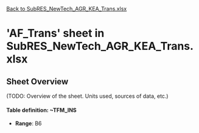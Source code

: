 [Back to SubRES_NewTech_AGR_KEA_Trans.xlsx](README.md)

# 'AF_Trans' sheet in SubRES_NewTech_AGR_KEA_Trans.xlsx

## Sheet Overview

(TODO: Overview of the sheet. Units used, sources of data, etc.)

#### Table definition: ~TFM_INS
- **Range**: B6
